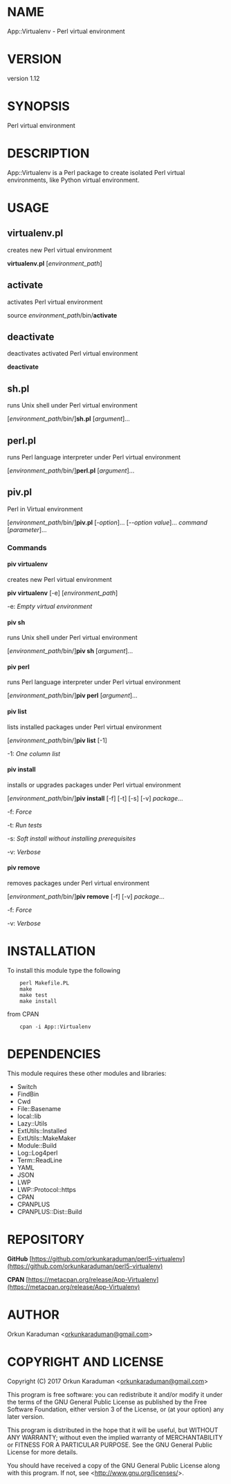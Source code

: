 # NAME

App::Virtualenv - Perl virtual environment

# VERSION

version 1.12

# SYNOPSIS

Perl virtual environment

# DESCRIPTION

App::Virtualenv is a Perl package to create isolated Perl virtual environments, like Python virtual environment.

# USAGE

## virtualenv.pl

creates new Perl virtual environment

**virtualenv.pl** \[_environment\_path_\]

## activate

activates Perl virtual environment

source _environment\_path_/bin/**activate**

## deactivate

deactivates activated Perl virtual environment

**deactivate**

## sh.pl

runs Unix shell under Perl virtual environment

\[_environment\_path_/bin/\]**sh.pl** \[_argument_\]...

## perl.pl

runs Perl language interpreter under Perl virtual environment

\[_environment\_path_/bin/\]**perl.pl** \[_argument_\]...

## piv.pl

Perl in Virtual environment

\[_environment\_path_/bin/\]**piv.pl** \[-_option_\]... \[--_option_ _value_\]... _command_ \[_parameter_\]...

### Commands

#### piv virtualenv

creates new Perl virtual environment

**piv virtualenv** \[-e\] \[_environment\_path_\]

\-e: _Empty virtual environment_

#### piv sh

runs Unix shell under Perl virtual environment

\[_environment\_path_/bin/\]**piv sh** \[_argument_\]...

#### piv perl

runs Perl language interpreter under Perl virtual environment

\[_environment\_path_/bin/\]**piv perl** \[_argument_\]...

#### piv list

lists installed packages under Perl virtual environment

\[_environment\_path_/bin/\]**piv list** \[-1\]

\-1: _One column list_

#### piv install

installs or upgrades packages under Perl virtual environment

\[_environment\_path_/bin/\]**piv install** \[-f\] \[-t\] \[-s\] \[-v\] _package_...

\-f: _Force_

\-t: _Run tests_

\-s: _Soft install without installing prerequisites_

\-v: _Verbose_

#### piv remove

removes packages under Perl virtual environment

\[_environment\_path_/bin/\]**piv remove** \[-f\] \[-v\] _package_...

\-f: _Force_

\-v: _Verbose_

# INSTALLATION

To install this module type the following

        perl Makefile.PL
        make
        make test
        make install

from CPAN

        cpan -i App::Virtualenv

# DEPENDENCIES

This module requires these other modules and libraries:

- Switch
- FindBin
- Cwd
- File::Basename
- local::lib
- Lazy::Utils
- ExtUtils::Installed
- ExtUtils::MakeMaker
- Module::Build
- Log::Log4perl
- Term::ReadLine
- YAML
- JSON
- LWP
- LWP::Protocol::https
- CPAN
- CPANPLUS
- CPANPLUS::Dist::Build

# REPOSITORY

**GitHub** [https://github.com/orkunkaraduman/perl5-virtualenv](https://github.com/orkunkaraduman/perl5-virtualenv)

**CPAN** [https://metacpan.org/release/App-Virtualenv](https://metacpan.org/release/App-Virtualenv)

# AUTHOR

Orkun Karaduman &lt;orkunkaraduman@gmail.com&gt;

# COPYRIGHT AND LICENSE

Copyright (C) 2017  Orkun Karaduman &lt;orkunkaraduman@gmail.com&gt;

This program is free software: you can redistribute it and/or modify
it under the terms of the GNU General Public License as published by
the Free Software Foundation, either version 3 of the License, or
(at your option) any later version.

This program is distributed in the hope that it will be useful,
but WITHOUT ANY WARRANTY; without even the implied warranty of
MERCHANTABILITY or FITNESS FOR A PARTICULAR PURPOSE.  See the
GNU General Public License for more details.

You should have received a copy of the GNU General Public License
along with this program.  If not, see &lt;http://www.gnu.org/licenses/&gt;.
